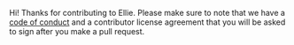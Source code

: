 Hi! Thanks for contributing to Ellie. Please make sure to note that we have a
[code of conduct](CODE_OF_CONDUCT.md) and a contributor license agreement that
you will be asked to sign after you make a pull request.
